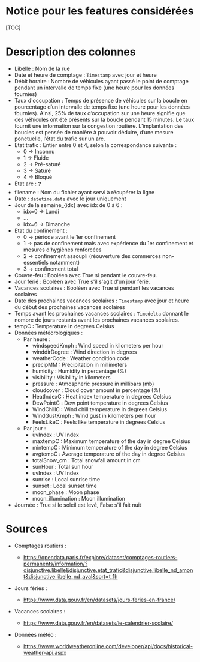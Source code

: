# Notice pour les features considérées

[TOC]

# Description des colonnes

- Libelle : Nom de la rue
- Date et heure de comptage : `Timestamp` avec jour et heure
- Débit horaire : Nombre de véhicules ayant passé le point de comptage pendant un intervalle de temps fixe (une heure pour les données fournies)
- Taux d'occupation : Temps de présence de véhicules sur la boucle en pourcentage d’un intervalle de temps fixe (une heure pour les données fournies). Ainsi, 25% de taux d’occupation sur une heure signifie que des véhicules ont été présents sur la boucle pendant 15 minutes. Le taux fournit une information sur la congestion routière. L’implantation des boucles est pensée de manière à pouvoir déduire, d’une mesure ponctuelle, l’état du trafic sur un arc.
- Etat trafic :  Entier entre 0 et 4, selon la correspondance suivante :
  - 0 → Inconnu
  - 1 → Fluide
  - 2 → Pré-saturé
  - 3 → Saturé
  - 4 → Bloqué
- Etat arc : ❓ 
- filename : Nom du fichier ayant servi à récupérer la ligne
- Date : `datetime.date` avec le jour uniquement
- Jour de la semaine_{idx} avec idx de 0 à 6 :
  - idx=0 → Lundi
  - ...
  - idx=6 → Dimanche
- Etat du confinement : 
  - 0 → période avant le 1er confinement
  - 1 → pas de confinement mais avec expérience du 1er confinement et mesures d'hygiènes renforcées
  - 2 → confinement assoupli (réouverture des commerces non-essentiels notamment)
  - 3 → confinement total
- Couvre-feu : Booléen avec True si pendant le couvre-feu.
- Jour férié : Booléen avec True s'il s'agit d'un jour férié.
- Vacances scolaires : Booléen avec True si pendant les vacances scolaires
- Date des prochaines vacances scolaires : `Timestamp` avec jour et heure du début des prochaines vacances scolaires
- Temps avant les prochaines vacances scolaires : `Timedelta` donnant le nombre de jours restants avant les prochaines vacances scolaires.
- tempC : Temperature in degrees Celsius
- Données météorologiques :
  - Par heure :
    - windspeedKmph : Wind speed in kilometers per hour
    - winddirDegree : Wind direction in degrees
    - weatherCode : Weather condition code
    - precipMM : Precipitation in millimeters
    - humidity : Humidity in percentage (%)
    - visibility : Visibility in kilometers
    - pressure : Atmospheric pressure in millibars (mb)
    - cloudcover : Cloud cover amount in percentage (%)
    - HeatIndexC : Heat index temperature in degrees Celsius
    - DewPointC : Dew point temperature in degrees Celsius
    -  WindChillC : Wind chill temperature in degrees Celsius
    - WindGustKmph : Wind gust in kilometers per hour
    - FeelsLikeC : Feels like temperature in degrees Celsius
  - Par jour :
    - uvIndex : UV Index
    - maxtempC : Maximum temperature of the day in degree Celsius
    - mintempC : Minimum temperature of the day in degree Celsius
    - avgtempC : Average temperature of the day  in degree Celsius
    - totalSnow_cm : Total snowfall amount in cm
    - sunHour : Total sun hour
    - uvIndex : UV Index
    - sunrise : Local sunrise time
    - sunset : Local sunset time
    - moon_phase : Moon phase
    - moon_illumination : Moon illumination
- Journée : True si le soleil est levé, False s'il fait nuit



# Sources

- Comptages routiers :
  - https://opendata.paris.fr/explore/dataset/comptages-routiers-permanents/information/?disjunctive.libelle&disjunctive.etat_trafic&disjunctive.libelle_nd_amont&disjunctive.libelle_nd_aval&sort=t_1h

- Jours fériés :
  - https://www.data.gouv.fr/en/datasets/jours-feries-en-france/
- Vacances scolaires :
  - https://www.data.gouv.fr/en/datasets/le-calendrier-scolaire/
- Données météo :
  - https://www.worldweatheronline.com/developer/api/docs/historical-weather-api.aspx